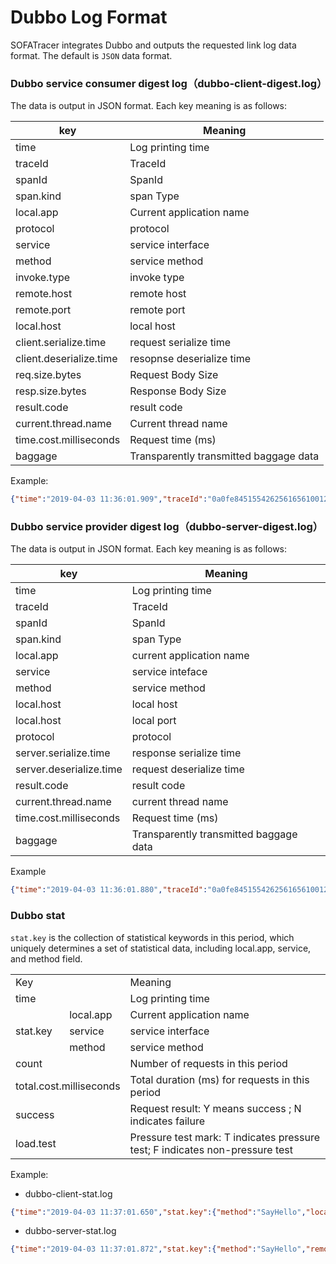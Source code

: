 # Dubbo Log Format
SOFATracer integrates Dubbo and outputs the requested link log data format. The default is `JSON` data format.

### Dubbo service consumer digest log（dubbo-client-digest.log）

The data is output in JSON format. Each key meaning is as follows:

key | Meaning
--------- | -------------
 time | Log printing time
 traceId | TraceId
 spanId | SpanId
 span.kind | span Type
 local.app | Current application name
 protocol | protocol
 service | service interface
 method | service method
 invoke.type| invoke type
 remote.host | remote host
 remote.port | remote port
 local.host | local host
 client.serialize.time | request serialize time
 client.deserialize.time | resopnse deserialize time
 req.size.bytes | Request Body Size
 resp.size.bytes | Response Body Size
 result.code | result code
 current.thread.name | Current thread name
 time.cost.milliseconds | Request time (ms)
 baggage | Transparently transmitted baggage data

Example:

```json
{"time":"2019-04-03 11:36:01.909","traceId":"0a0fe8451554262561656100126684","spanId":"0","span.kind":"client","local.app":"dubbo-consumer","protocol":"dubbo","service":"com.alipay.sofa.tracer.examples.dubbo.facade.HelloService","method":"SayHello","invoke.type":"sync","remote.host":"10.15.232.69","remote.port":"20880","local.host":"10.15.232.69","client.serialize.time":35,"client.deserialize.time":0,"req.size.bytes":323,"resp.size.bytes":323,"result.code":"00","current.thread.name":"main","time.cost.milliseconds":252,"baggage":""}
```
### Dubbo service provider digest log（dubbo-server-digest.log）

The data is output in JSON format. Each key meaning is as follows:

key | Meaning
--------- | -------------
 time | Log printing time
 traceId | TraceId
 spanId | SpanId
 span.kind | span Type
 local.app | current application name
 service | service inteface
 method | service method
 local.host | local host
 local.host | local port
 protocol | protocol
 server.serialize.time | response serialize time
 server.deserialize.time | request deserialize time
 result.code | result code
 current.thread.name | current thread name
 time.cost.milliseconds | Request time (ms)
 baggage | Transparently transmitted baggage data

Example

```json
{"time":"2019-04-03 11:36:01.880","traceId":"0a0fe8451554262561656100126684","spanId":"0","span.kind":"server","local.app":"dubbo-provider","service":"com.alipay.sofa.tracer.examples.dubbo.facade.HelloService","method":"SayHello","local.host":"10.15.232.69","local.port":"54178","protocol":"dubbo","server.serialize.time":0,"server.deserialize.time":27,"result.code":"00","current.thread.name":"DubboServerHandler-10.15.232.69:20880-thread-2","time.cost.milliseconds":3,"baggage":""}
```

### Dubbo stat
`stat.key` is the collection of statistical keywords in this period, which uniquely determines a set of statistical data, including local.app, service, and method field.

<table>
   <tr>
      <td colspan="2">Key</td>
      <td>Meaning</td>
   </tr>
   <tr>
      <td colspan="2">time</td>
      <td>Log printing time</td>
   </tr>
   <tr>
      <td rowspan="3">stat.key</td>
      <td>local.app</td>
      <td>Current application name</td>
   </tr>
   <tr>
      <td>service</td>
      <td>service interface</td>
   </tr>
   <tr>
      <td> method </td>
      <td>service method</td>
   </tr>
   <tr>
      <td colspan="2">count</td>
      <td>Number of requests in this period</td>
   </tr>
   <tr>
      <td colspan="2">total.cost.milliseconds</td>
      <td>Total duration (ms) for requests in this period</td>
   </tr>
   <tr>
      <td colspan="2">success</td>
      <td>Request result: Y means success ; N indicates failure</td>
   </tr>
   <tr>
      <td colspan="2">load.test</td>
      <td>Pressure test mark: T indicates pressure test; F indicates non-pressure test</td>
   </tr>
</table>

Example:

* dubbo-client-stat.log
```json
{"time":"2019-04-03 11:37:01.650","stat.key":{"method":"SayHello","local.app":"dubbo-consumer","service":"com.alipay.sofa.tracer.examples.dubbo.facade.HelloService"},"count":1,"total.cost.milliseconds":252,"success":"Y"}
```

* dubbo-server-stat.log
```json
{"time":"2019-04-03 11:37:01.872","stat.key":{"method":"SayHello","remote.app":"dubbo-provider","service":"com.alipay.sofa.tracer.examples.dubbo.facade.HelloService"},"count":1,"total.cost.milliseconds":3,"success":"Y"}
```
